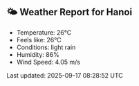 <!-- WEATHER-START -->
## 🌤 Weather Report for Hanoi

- Temperature: 26°C
- Feels like: 26°C
- Conditions: light rain
- Humidity: 86%
- Wind Speed: 4.05 m/s

Last updated: 2025-09-17 08:28:52 UTC
<!-- WEATHER-END -->
